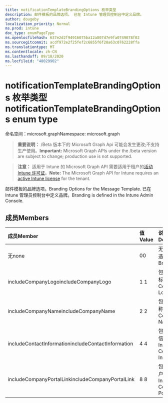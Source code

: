 ```yaml
---
title: notificationTemplateBrandingOptions 枚举类型
description: 邮件模板的品牌选项。 已在 Intune 管理员控制台中定义品牌。
author: dougeby
localization_priority: Normal
ms.prod: intune
doc_type: enumPageType
ms.openlocfilehash: 637e2d2f94916075ba12a807d7e9fa0749078f02
ms.sourcegitcommit: acdf972e2f25fef2c6855f6f28a63c0762228ffa
ms.translationtype: MT
ms.contentlocale: zh-CN
ms.lasthandoff: 09/18/2020
ms.locfileid: "48029902"
---
```

# <a name="notificationtemplatebrandingoptions-enum-type"></a><span data-ttu-id="92bbb-104">notificationTemplateBrandingOptions 枚举类型</span><span class="sxs-lookup"><span data-stu-id="92bbb-104">notificationTemplateBrandingOptions enum type</span></span>

<span data-ttu-id="92bbb-105">命名空间：microsoft.graph</span><span class="sxs-lookup"><span data-stu-id="92bbb-105">Namespace: microsoft.graph</span></span>

> <span data-ttu-id="92bbb-106">**重要说明：** /Beta 版本下的 Microsoft Graph Api 可能会发生更改;不支持生产使用。</span><span class="sxs-lookup"><span data-stu-id="92bbb-106">**Important:** Microsoft Graph APIs under the /beta version are subject to change; production use is not supported.</span></span>

> <span data-ttu-id="92bbb-107">**注意：** 适用于 Intune 的 Microsoft Graph API 需要适用于租户的[活动 Intune 许可证](https://go.microsoft.com/fwlink/?linkid=839381)。</span><span class="sxs-lookup"><span data-stu-id="92bbb-107">**Note:** The Microsoft Graph API for Intune requires an [active Intune license](https://go.microsoft.com/fwlink/?linkid=839381) for the tenant.</span></span>

<span data-ttu-id="92bbb-108">邮件模板的品牌选项。</span><span class="sxs-lookup"><span data-stu-id="92bbb-108">Branding Options for the Message Template.</span></span> <span data-ttu-id="92bbb-109">已在 Intune 管理员控制台中定义品牌。</span><span class="sxs-lookup"><span data-stu-id="92bbb-109">Branding is defined in the Intune Admin Console.</span></span>

## <a name="members"></a><span data-ttu-id="92bbb-110">成员</span><span class="sxs-lookup"><span data-stu-id="92bbb-110">Members</span></span>
|<span data-ttu-id="92bbb-111">成员</span><span class="sxs-lookup"><span data-stu-id="92bbb-111">Member</span></span>|<span data-ttu-id="92bbb-112">值</span><span class="sxs-lookup"><span data-stu-id="92bbb-112">Value</span></span>|<span data-ttu-id="92bbb-113">说明</span><span class="sxs-lookup"><span data-stu-id="92bbb-113">Description</span></span>|
|:---|:---|:---|
|<span data-ttu-id="92bbb-114">无</span><span class="sxs-lookup"><span data-stu-id="92bbb-114">none</span></span>|<span data-ttu-id="92bbb-115">0</span><span class="sxs-lookup"><span data-stu-id="92bbb-115">0</span></span>|<span data-ttu-id="92bbb-116">无品牌打造。</span><span class="sxs-lookup"><span data-stu-id="92bbb-116">No Branding.</span></span>|
|<span data-ttu-id="92bbb-117">includeCompanyLogo</span><span class="sxs-lookup"><span data-stu-id="92bbb-117">includeCompanyLogo</span></span>|<span data-ttu-id="92bbb-118">1 </span><span class="sxs-lookup"><span data-stu-id="92bbb-118">1</span></span>|<span data-ttu-id="92bbb-119">包括公司徽标。</span><span class="sxs-lookup"><span data-stu-id="92bbb-119">Include Company Logo.</span></span>|
|<span data-ttu-id="92bbb-120">includeCompanyName</span><span class="sxs-lookup"><span data-stu-id="92bbb-120">includeCompanyName</span></span>|<span data-ttu-id="92bbb-121">2 </span><span class="sxs-lookup"><span data-stu-id="92bbb-121">2</span></span>|<span data-ttu-id="92bbb-122">包括公司名称。</span><span class="sxs-lookup"><span data-stu-id="92bbb-122">Include Company Name.</span></span>|
|<span data-ttu-id="92bbb-123">includeContactInformation</span><span class="sxs-lookup"><span data-stu-id="92bbb-123">includeContactInformation</span></span>|<span data-ttu-id="92bbb-124">4 </span><span class="sxs-lookup"><span data-stu-id="92bbb-124">4</span></span>|<span data-ttu-id="92bbb-125">包含联系人信息。</span><span class="sxs-lookup"><span data-stu-id="92bbb-125">Include Contact Info.</span></span>|
|<span data-ttu-id="92bbb-126">includeCompanyPortalLink</span><span class="sxs-lookup"><span data-stu-id="92bbb-126">includeCompanyPortalLink</span></span>|<span data-ttu-id="92bbb-127">8 </span><span class="sxs-lookup"><span data-stu-id="92bbb-127">8</span></span>|<span data-ttu-id="92bbb-128">包括公司门户链接。</span><span class="sxs-lookup"><span data-stu-id="92bbb-128">Include Company Portal Link.</span></span>|






